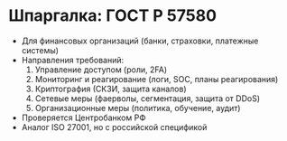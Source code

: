 # Шпаргалка: ГОСТ Р 57580

- Для финансовых организаций (банки, страховки, платежные системы)
- Направления требований:
  1. Управление доступом (роли, 2FA)
  2. Мониторинг и реагирование (логи, SOC, планы реагирования)
  3. Криптография (СКЗИ, защита каналов)
  4. Сетевые меры (фаерволы, сегментация, защита от DDoS)
  5. Организационные меры (политика, обучение, аудит)
- Проверяется Центробанком РФ
- Аналог ISO 27001, но с российской спецификой
